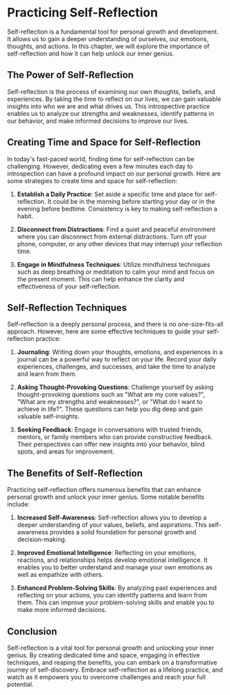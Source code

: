 Practicing Self-Reflection
=====================================

Self-reflection is a fundamental tool for personal growth and development. It allows us to gain a deeper understanding of ourselves, our emotions, thoughts, and actions. In this chapter, we will explore the importance of self-reflection and how it can help unlock our inner genius.

The Power of Self-Reflection
----------------------------

Self-reflection is the process of examining our own thoughts, beliefs, and experiences. By taking the time to reflect on our lives, we can gain valuable insights into who we are and what drives us. This introspective practice enables us to analyze our strengths and weaknesses, identify patterns in our behavior, and make informed decisions to improve our lives.

Creating Time and Space for Self-Reflection
-------------------------------------------

In today's fast-paced world, finding time for self-reflection can be challenging. However, dedicating even a few minutes each day to introspection can have a profound impact on our personal growth. Here are some strategies to create time and space for self-reflection:

1. **Establish a Daily Practice**: Set aside a specific time and place for self-reflection. It could be in the morning before starting your day or in the evening before bedtime. Consistency is key to making self-reflection a habit.

2. **Disconnect from Distractions**: Find a quiet and peaceful environment where you can disconnect from external distractions. Turn off your phone, computer, or any other devices that may interrupt your reflection time.

3. **Engage in Mindfulness Techniques**: Utilize mindfulness techniques such as deep breathing or meditation to calm your mind and focus on the present moment. This can help enhance the clarity and effectiveness of your self-reflection.

Self-Reflection Techniques
--------------------------

Self-reflection is a deeply personal process, and there is no one-size-fits-all approach. However, here are some effective techniques to guide your self-reflection practice:

1. **Journaling**: Writing down your thoughts, emotions, and experiences in a journal can be a powerful way to reflect on your life. Record your daily experiences, challenges, and successes, and take the time to analyze and learn from them.

2. **Asking Thought-Provoking Questions**: Challenge yourself by asking thought-provoking questions such as "What are my core values?", "What are my strengths and weaknesses?", or "What do I want to achieve in life?". These questions can help you dig deep and gain valuable self-insights.

3. **Seeking Feedback**: Engage in conversations with trusted friends, mentors, or family members who can provide constructive feedback. Their perspectives can offer new insights into your behavior, blind spots, and areas for improvement.

The Benefits of Self-Reflection
-------------------------------

Practicing self-reflection offers numerous benefits that can enhance personal growth and unlock your inner genius. Some notable benefits include:

1. **Increased Self-Awareness**: Self-reflection allows you to develop a deeper understanding of your values, beliefs, and aspirations. This self-awareness provides a solid foundation for personal growth and decision-making.

2. **Improved Emotional Intelligence**: Reflecting on your emotions, reactions, and relationships helps develop emotional intelligence. It enables you to better understand and manage your own emotions as well as empathize with others.

3. **Enhanced Problem-Solving Skills**: By analyzing past experiences and reflecting on your actions, you can identify patterns and learn from them. This can improve your problem-solving skills and enable you to make more informed decisions.

Conclusion
----------

Self-reflection is a vital tool for personal growth and unlocking your inner genius. By creating dedicated time and space, engaging in effective techniques, and reaping the benefits, you can embark on a transformative journey of self-discovery. Embrace self-reflection as a lifelong practice, and watch as it empowers you to overcome challenges and reach your full potential.
